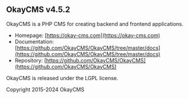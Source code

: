 OkayCMS v4.5.2
----------------------

OkayCMS is a PHP CMS for creating backend and frontend applications.

 - Homepage:        [https://okay-cms.com](https://okay-cms.com)
 - Documentation:   [https://github.com/OkayCMS/OkayCMS/tree/master/docs](https://github.com/OkayCMS/OkayCMS/tree/master/docs)
 - Repository:      [https://github.com/OkayCMS/OkayCMS](https://github.com/OkayCMS/OkayCMS)

OkayCMS is released under the LGPL license.

Copyright 2015-2024 OkayCMS